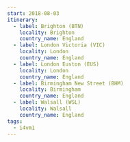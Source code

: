 ```yaml
---
start: 2018-08-03
itinerary:
  - label: Brighton (BTN)
    locality: Brighton
    country_name: England
  - label: London Victoria (VIC)
    locality: London
    country_name: England
  - label: London Euston (EUS)
    locality: London
    country_name: England
  - label: Birmingham New Street (BHM)
    locality: Birmingham
    country_name: England
  - label: Walsall (WSL)
    locality: Walsall
    country_name: England
tags:
  - i4vm1
---
```

